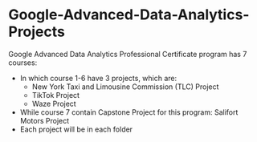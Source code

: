 # Google-Advanced-Data-Analytics-Projects

Google Advanced Data Analytics Professional Certificate program has 7 courses:
- In which course 1-6 have 3 projects, which are:
  - New York Taxi and Limousine Commission (TLC) Project
  - TikTok Project
  - Waze Project
- While course 7 contain Capstone Project for this program: Salifort Motors Project
- Each project will be in each folder
